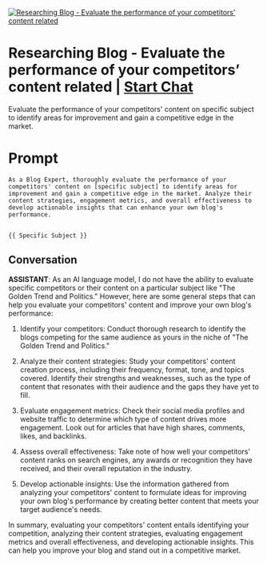 
[![Researching Blog - Evaluate the performance of your competitors’ content related](https://flow-prompt-covers.s3.us-west-1.amazonaws.com/icon/realistic/real_8.png)](https://gptcall.net/chat.html?data=%7B%22contact%22%3A%7B%22id%22%3A%22iM_ls-ILu6N4a-d-9N9jD%22%2C%22flow%22%3Atrue%7D%7D)
# Researching Blog - Evaluate the performance of your competitors’ content related | [Start Chat](https://gptcall.net/chat.html?data=%7B%22contact%22%3A%7B%22id%22%3A%22iM_ls-ILu6N4a-d-9N9jD%22%2C%22flow%22%3Atrue%7D%7D)
Evaluate the performance of your competitors' content on specific subject to identify areas for improvement and gain a competitive edge in the market.

# Prompt

```
As a Blog Expert, thoroughly evaluate the performance of your competitors' content on [specific subject] to identify areas for improvement and gain a competitive edge in the market. Analyze their content strategies, engagement metrics, and overall effectiveness to develop actionable insights that can enhance your own blog's performance.


{{ Specific Subject }}
```

## Conversation

**ASSISTANT**: As an AI language model, I do not have the ability to evaluate specific competitors or their content on a particular subject like "The Golden Trend and Politics." However, here are some general steps that can help you evaluate your competitors' content and improve your own blog's performance:



1. Identify your competitors: Conduct thorough research to identify the blogs competing for the same audience as yours in the niche of "The Golden Trend and Politics."



2. Analyze their content strategies: Study your competitors' content creation process, including their frequency, format, tone, and topics covered. Identify their strengths and weaknesses, such as the type of content that resonates with their audience and the gaps they have yet to fill.



3. Evaluate engagement metrics: Check their social media profiles and website traffic to determine which type of content drives more engagement. Look out for articles that have high shares, comments, likes, and backlinks.



4. Assess overall effectiveness: Take note of how well your competitors' content ranks on search engines, any awards or recognition they have received, and their overall reputation in the industry.



5. Develop actionable insights: Use the information gathered from analyzing your competitors' content to formulate ideas for improving your own blog's performance by creating better content that meets your target audience's needs.



In summary, evaluating your competitors' content entails identifying your competition, analyzing their content strategies, evaluating engagement metrics and overall effectiveness, and developing actionable insights. This can help you improve your blog and stand out in a competitive market.


